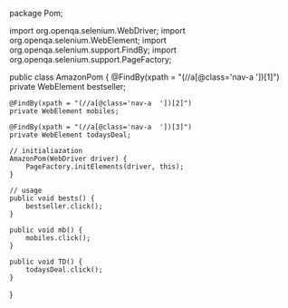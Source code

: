package Pom;

import org.openqa.selenium.WebDriver;
import org.openqa.selenium.WebElement;
import org.openqa.selenium.support.FindBy;
import org.openqa.selenium.support.PageFactory;

public class AmazonPom {
	@FindBy(xpath = "(//a[@class='nav-a  '])[1]")
	private WebElement bestseller;

	@FindBy(xpath = "(//a[@class='nav-a  '])[2]")
	private WebElement mobiles;

	@FindBy(xpath = "(//a[@class='nav-a  '])[3]")
	private WebElement todaysDeal;

	// initialiazation
	AmazonPom(WebDriver driver) {
		PageFactory.initElements(driver, this);
	}

	// usage
	public void bests() {
		bestseller.click();
	}

	public void mb() {
		mobiles.click();
	}

	public void TD() {
		todaysDeal.click();
	}

}
